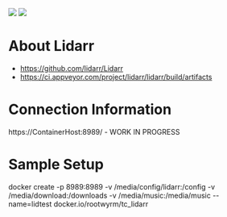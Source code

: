 [![](https://images.microbadger.com/badges/image/rootwyrm/tc_sonarr.svg)](https://microbadger.com/images/rootwyrm/tc_sonarr "Get your own image badge on microbadger.com") [![](https://images.microbadger.com/badges/version/rootwyrm/tc_sonarr.svg)](https://microbadger.com/images/rootwyrm/tc_sonarr "Get your own version badge on microbadger.com")

# About Lidarr
* https://github.com/lidarr/Lidarr
* https://ci.appveyor.com/project/lidarr/lidarr/build/artifacts

# Connection Information
https://ContainerHost:8989/ - WORK IN PROGRESS

# Sample Setup
docker create -p 8989:8989 -v /media/config/lidarr:/config -v /media/download:/downloads -v /media/music:/media/music --name=lidtest docker.io/rootwyrm/tc_lidarr
